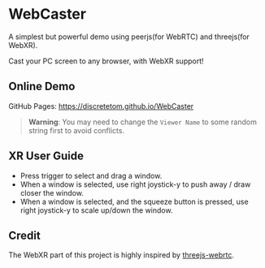 # WebCaster

A simplest but powerful demo using peerjs(for WebRTC) and threejs(for WebXR).

Cast your PC screen to any browser, with WebXR support!

## Online Demo

GitHub Pages: https://discretetom.github.io/WebCaster

> **Warning**: You may need to change the `Viewer Name` to some random string first to avoid conflicts.

## XR User Guide

- Press trigger to select and drag a window.
- When a window is selected, use right joystick-y to push away / draw closer the window.
- When a window is selected, and the squeeze button is pressed, use right joystick-y to scale up/down the window.

## Credit

The WebXR part of this project is highly inspired by [threejs-webrtc](https://github.com/AidanNelson/threejs-webrtc).
